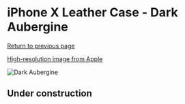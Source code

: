 # iPhone X Leather Case - Dark Aubergine

[Return to previous page](/iphone_x)

[High-resolution image from Apple](https://store.storeimages.cdn-apple.com/8756/as-images.apple.com/is/MQTG2?wid=4500&hei=4500&fmt=png)

<div style="width: 512px"><img src="/almost_uncompressed/MQTG2.webp" alt="Dark Aubergine"></div>

## Under construction
